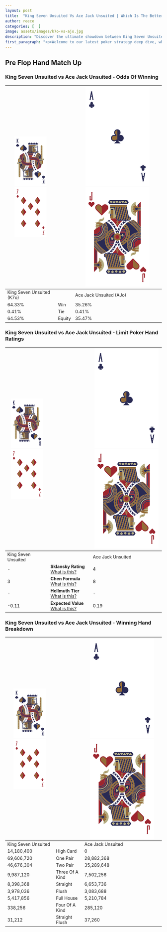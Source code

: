 ```yaml
---
layout: post
title:  "King Seven Unsuited Vs Ace Jack Unsuited | Which Is The Better Hand In Poker? A Complete Guide"
author: reece
categories: [  ]
image: assets/images/k7o-vs-ajo.jpg
description: "Discover the ultimate showdown between King Seven Unsuited and Ace Jack Unsuited in poker! Uncover the odds, strategies, and scenarios where one hand triumphs over the other. Get ready to up your poker game with this thrilling analysis."
first_paragraph: "<p>Welcome to our latest poker strategy deep dive, where we're pitting two distinct hands against each other in a high-stakes showdown: King Seven Unsuited vs Ace Jack Unsuited.</p><p>In the dynamic world of poker, every decision counts, and knowing which hand holds the upper hand is key to your success at the table.</p><p>In this article, we'll dissect these two hands, explore the scenarios where one dominates the other, and equip you with the knowledge to make strategic choices that can tip the odds in your favor.</p><p>Get ready to unravel the intriguing dynamics of these poker hands and elevate your game to new heights.</p>"
---
```




[comment]: # (sp0)

## Pre Flop Hand Match Up

<div class="table hand-ratings" markdown="1"> 



### King Seven Unsuited vs Ace Jack Unsuited - Odds Of Winning


    
| ![image info](assets/images/hand1/K.png) ![image info](assets/images/hand1/7o.png) |  | ![image info](assets/images/hand2/A.png) ![image info](assets/images/hand2/Jo.png) |
| -------- | -------- | -------- |
| King Seven Unsuited (K7o) |  | Ace Jack Unsuited (AJo) |
| 64.33% | Win | 35.26% |
| 0.41% | Tie | 0.41% |
| 64.53% | Equity | 35.47% |




[comment]: # (sp1)



### King Seven Unsuited vs Ace Jack Unsuited - Limit Poker Hand Ratings


    
| ![image info](assets/images/hand1/K.png) ![image info](assets/images/hand1/7o.png) |  | ![image info](assets/images/hand2/A.png) ![image info](assets/images/hand2/Jo.png) |
| -------- | -------- | -------- |
| King Seven Unsuited |  | Ace Jack Unsuited |
| - | **Sklansky Rating** [What is this?](/sklansky-rating-explained) | 4 |
| 3 | **Chen Formula** [What is this?](/chen-formula-explained) | 8 |
| - | **Hellmuth Tier** [What is this?](/Hellmuth-tier-explained) | - |
| -0.11 | **Expected Value** [What is this?](/expected-value-explained) | 0.19 |




[comment]: # (sp2)



### King Seven Unsuited vs Ace Jack Unsuited - Winning Hand Breakdown


    
| ![image info](assets/images/hand1/K.png) ![image info](assets/images/hand1/7o.png) |  | ![image info](assets/images/hand2/A.png) ![image info](assets/images/hand2/Jo.png) |
| -------- | -------- | -------- |
| King Seven Unsuited |  | Ace Jack Unsuited |
| 14,180,400 | High Card | 0 |
| 69,606,720 | One Pair | 28,882,368 |
| 46,676,304 | Two Pair | 35,289,648 |
| 9,987,120 | Three Of A Kind | 7,502,256 |
| 8,398,368 | Straight | 6,653,736 |
| 3,978,036 | Flush | 3,083,688 |
| 5,417,856 | Full House | 5,210,784 |
| 338,256 | Four Of A Kind | 285,120 |
| 31,212 | Straight Flush | 37,260 |




[comment]: # (sp3)



</div>

[comment]: # (sp4)



[comment]: # (sp5)

